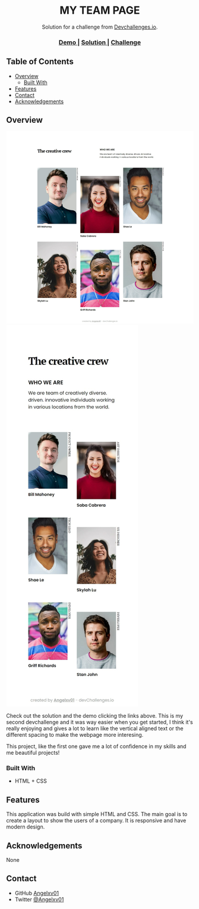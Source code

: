 <!-- Please update value in the {}  -->

<h1 align="center">MY TEAM PAGE</h1>

<div align="center">
   Solution for a challenge from  <a href="http://devchallenges.io" target="_blank">Devchallenges.io</a>.
</div>

<div align="center">
  <h3>
    <a href="https://dazzling-lumiere-6be99a.netlify.app/">
      Demo
    </a>
    <span> | </span>
    <a href="https://github.com/Angelxv01/my-team-page-master">
      Solution
    </a>
    <span> | </span>
    <a href="https://devchallenges.io/challenges/hhmesazsqgKXrTkYkt0U">
      Challenge
    </a>
  </h3>
</div>

<!-- TABLE OF CONTENTS -->

## Table of Contents

- [Overview](#overview)
  - [Built With](#built-with)
- [Features](#features)
- [Contact](#contact)
- [Acknowledgements](#acknowledgements)

<!-- OVERVIEW -->

## Overview

![screenshot](https://github.com/Angelxv01/my-team-page-master/blob/main/web.jpeg)
![screenshot](https://github.com/Angelxv01/my-team-page-master/blob/main/mobile.jpeg)

Check out the solution and the demo clicking the links above.
This is my second devchallenge and it was way easier when you get started, I think it's really enjoying and gives a lot to learn like the vertical aligned text or the different spacing to make the webpage more interesing.

This project, like the first one gave me a lot of confidence in my skills and me beautiful projects!

### Built With

- HTML + CSS

## Features

This application was build with simple HTML and CSS. The main goal is to create a layout to show the users of a company. It is responsive and have modern design.


## Acknowledgements

None

## Contact

- GitHub [Angelxv01](https://github.com/Angelxv01)
- Twitter [@Angelxv01](https://twitter.com/Angelxv01)
